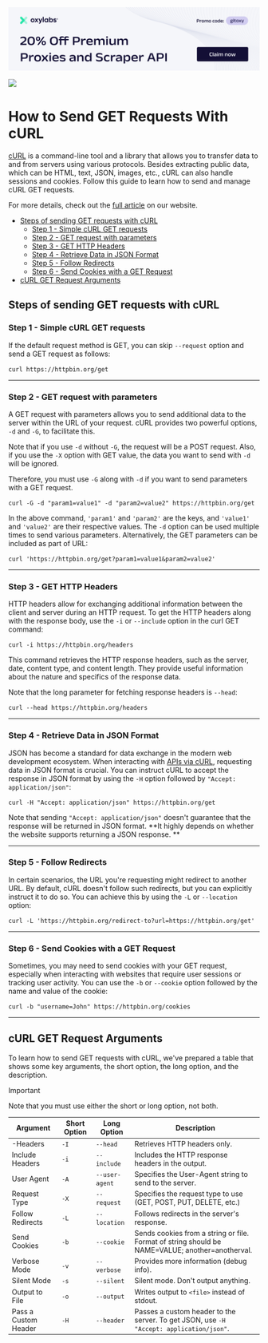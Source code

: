 

[![Oxylabs promo code](https://raw.githubusercontent.com/oxylabs/product-integrations/refs/heads/master/Affiliate-Universal-1090x275.png)](https://oxylabs.go2cloud.org/aff_c?offer_id=7&aff_id=877&url_id=112)

[![](https://dcbadge.vercel.app/api/server/eWsVUJrnG5)](https://discord.gg/Pds3gBmKMH)

# How to Send GET Requests With cURL

[cURL](https://oxylabs.io/blog/what-is-curl) is a command-line tool and a library that allows you to transfer data to and from servers using various protocols. Besides extracting public data, which can be HTML, text, JSON, images, etc., cURL can also handle sessions and cookies. Follow this guide to learn how to send and manage cURL GET requests.

For more details, check out the [full article](https://oxylabs.io/blog/curl-get-requests) on our website.

- [Steps of sending GET requests with cURL](#steps-of-sending-get-requests-with-curl)
  * [Step 1 - Simple cURL GET requests](#step-1---simple-curl-get-requests)
  * [Step 2 - GET request with parameters](#step-2---get-request-with-parameters)
  * [Step 3 - GET HTTP Headers](#step-3---get-http-headers)
  * [Step 4 - Retrieve Data in JSON Format](#step-4---retrieve-data-in-json-format)
  * [Step 5 - Follow Redirects](#step-5---follow-redirects)
  * [Step 6 - Send Cookies with a GET Request](#step-6---send-cookies-with-a-get-request)
- [cURL GET Request Arguments](#curl-get-request-arguments)

## Steps of sending GET requests with cURL

### Step 1 - Simple cURL GET requests

If the default request method is GET, you can skip `--request` option and send a GET request as follows:

```shell
curl https://httpbin.org/get
```

---

### Step 2 - GET request with parameters
A GET request with parameters allows you to send additional data to the server within the URL of your request. cURL provides two powerful options, `-d` and `-G`, to facilitate this.

Note that if you use `-d` without `-G`, the request will be a POST request. Also, if you use the `-X` option with GET value, the data you want to send with `-d` will be ignored.

Therefore, you must use `-G` along with `-d` if you want to send parameters with a GET request.

```shell
curl -G -d "param1=value1" -d "param2=value2" https://httpbin.org/get
```

In the above command, `'param1'` and `'param2'` are the keys, and `'value1'` and `'value2'` are their respective values. The `-d` option can be used multiple times to send various parameters.
Alternatively, the GET parameters can be included as part of URL:

```shell
curl 'https://httpbin.org/get?param1=value1&param2=value2'
```

---

### Step 3 - GET HTTP Headers

HTTP headers allow for exchanging additional information between the client and server during an HTTP request. To get the HTTP headers along with the response body, use the `-i` or `--include` option in the curl GET command:

```shell
curl -i https://httpbin.org/headers
```

This command retrieves the HTTP response headers, such as the server, date, content type, and content length. They provide useful information about the nature and specifics of the response data.

Note that the long parameter for fetching response headers is `--head`:

```shell
curl --head https://httpbin.org/headers
```

---

### Step 4 - Retrieve Data in JSON Format

JSON has become a standard for data exchange in the modern web development ecosystem. When interacting with [APIs via cURL](https://oxylabs.io/blog/curl-with-api), requesting data in JSON format is crucial. You can instruct cURL to accept the response in JSON format by using the `-H` option followed by `"Accept: application/json"`:

```shell
curl -H "Accept: application/json" https://httpbin.org/get
```

Note that sending `"Accept: application/json"` doesn't guarantee that the response will be returned in JSON format. **It highly depends on whether the website supports returning a JSON response.
**

---

### Step 5 - Follow Redirects

In certain scenarios, the URL you're requesting might redirect to another URL. By default, cURL doesn't follow such redirects, but you can explicitly instruct it to do so. You can achieve this by using the `-L` or `--location` option:


```shell
curl -L 'https://httpbin.org/redirect-to?url=https://httpbin.org/get'
```

---

### Step 6 - Send Cookies with a GET Request

Sometimes, you may need to send cookies with your GET request, especially when interacting with websites that require user sessions or tracking user activity. You can use the `-b` or `--cookie` option followed by the name and value of the cookie:


```shell
curl -b "username=John" https://httpbin.org/cookies
```

---

## cURL GET Request Arguments

To learn how to send GET requests with cURL, we've prepared a table that shows some key arguments, the short option, the long option, and the description. 

> [!IMPORTANT]  
> Note that you must use either the short or long option, not both.

| Argument              | Short Option | Long Option        | Description                                                                                          |
|-----------------------|--------------|--------------------|------------------------------------------------------------------------------------------------------|
| -Headers              | `-I`           | `--head`           | Retrieves HTTP headers only.                                                                         |
| Include Headers       | `-i`           | `--include`        | Includes the HTTP response headers in the output.                                                   |
| User Agent            | `-A`           | `--user-agent`     | Specifies the User-Agent string to send to the server.                                              |
| Request Type          | `-X`           | `--request`        | Specifies the request type to use (GET, POST, PUT, DELETE, etc.)                                    |
| Follow Redirects      | `-L`           | `--location`       | Follows redirects in the server's response.                                                         |
| Send Cookies          | `-b`           | `--cookie`         | Sends cookies from a string or file. Format of string should be NAME=VALUE; another=anotherval.     |
| Verbose Mode          | `-v`           | `--verbose`        | Provides more information (debug info).                                                             |
| Silent Mode           | `-s`           | `--silent`         | Silent mode. Don't output anything.                                                                 |
| Output to File        | `-o`           | `--output`         | Writes output to `<file>` instead of stdout.                                                        |
| Pass a Custom Header  | `-H`           | `--header`         | Passes a custom header to the server. To get JSON, use `-H "Accept: application/json"`.              |

